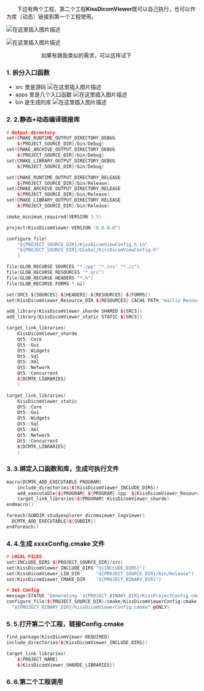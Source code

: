 
&emsp;&emsp;下边有两个工程，第二个工程**KissDicomViewer**既可以自己执行，也可以作为库（动态）链接到第一个工程使用。



![在这里插入图片描述](https://img-blog.csdnimg.cn/20201003145237450.png#pic_center)

![在这里插入图片描述](https://img-blog.csdnimg.cn/20201003145145283.png#pic_center)

&emsp;&emsp;
&emsp;&emsp;
&emsp;&emsp;如果有跟我类似的需求，可以这样试下
### 1. 拆分入口函数
- src 里是源码
![在这里插入图片描述](https://img-blog.csdnimg.cn/20201003150150787.png#pic_center)
- apps 里是几个入口函数
![在这里插入图片描述](https://img-blog.csdnimg.cn/20201003150236874.png#pic_center)
- bin 是生成的库
![在这里插入图片描述](https://img-blog.csdnimg.cn/20201003150246711.png#pic_center)


### 2. 2.静态+动态编译链接库

```cpp
# Output directory
set(CMAKE_RUNTIME_OUTPUT_DIRECTORY_DEBUG
    ${PROJECT_SOURCE_DIR}/bin/Debug)
set(CMAKE_ARCHIVE_OUTPUT_DIRECTORY_DEBUG
    ${PROJECT_SOURCE_DIR}/bin/Debug)
set(CMAKE_LIBRARY_OUTPUT_DIRECTORY_DEBUG
    ${PROJECT_SOURCE_DIR}/bin/Debug)

set(CMAKE_RUNTIME_OUTPUT_DIRECTORY_RELEASE
    ${PROJECT_SOURCE_DIR}/bin/Release)
set(CMAKE_ARCHIVE_OUTPUT_DIRECTORY_RELEASE
    ${PROJECT_SOURCE_DIR}/bin/Release)
set(CMAKE_LIBRARY_OUTPUT_DIRECTORY_RELEASE
    ${PROJECT_SOURCE_DIR}/bin/Release)

```

```cpp
cmake_minimum_required(VERSION 3.5)

project(KissDicomViewer VERSION "0.0.0.0")

configure_file(
    "${PROJECT_SOURCE_DIR}/KissDicomViewConfig.h.in"
    "${PROJECT_SOURCE_DIR}/Global/KissDicomViewConfig.h"
    )

file(GLOB_RECURSE SOURCES "*.cpp" "*.cxx" "*.cc")
file(GLOB_RECURSE RESOURCES "*.qrc")
file(GLOB_RECURSE HEADERS "*.h")
file(GLOB_RECURSE FORMS *.ui)

set(SRCS ${SOURCES} ${HEADERS} ${RESOURCES} ${FORMS})
set(KissDicomViewer_Resource_DIR ${RESOURCES} CACHE PATH "mailiu Resource")

add_library(KissDicomViewer_sharde SHARED ${SRCS})
add_library(KissDicomViewer_static STATIC ${SRCS})

target_link_libraries(
    KissDicomViewer_sharde
    Qt5::Core
    Qt5::Gui
    Qt5::Widgets
    Qt5::Sql
    Qt5::Xml
    Qt5::Network
    Qt5::Concurrent
    ${DCMTK_LIBRARIES}
    )

target_link_libraries(
    KissDicomViewer_static
    Qt5::Core
    Qt5::Gui
    Qt5::Widgets
    Qt5::Sql
    Qt5::Xml
    Qt5::Network
    Qt5::Concurrent
    ${DCMTK_LIBRARIES}
    )
```


### 3. 3.绑定入口函数和库，生成可执行文件

```cpp
macro(DCMTK_ADD_EXECUTABLE PROGRAM)
    include_directories(${KissDicomViewer_INCLUDE_DIRS})
    add_executable(${PROGRAM} ${PROGRAM}.cpp  ${KissDicomViewer_Resource_DIR})
    target_link_libraries(${PROGRAM} KissDicomViewer_sharde)
endmacro()

foreach(SUBDIR studyexplorer dicomviewer logviewer)
  DCMTK_ADD_EXECUTABLE(${SUBDIR})
endforeach()
```


### 4. 4.生成  xxxxConfig.cmake 文件

```cpp
# LOCAL FILES
set(INCLUDE_DIRS ${PROJECT_SOURCE_DIR}/src)
set(KissDicomViewer_INCLUDE_DIRS "${INCLUDE_DIRS}")
set(KissDicomViewer_LIB_DIR      "${PROJECT_SOURCE_DIR}/bin/Release")
set(KissDicomViewer_CMAKE_DIR    "${PROJECT_BINARY_DIR}")

# Set Config
message(STATUS "Generating '${PROJECT_BINARY_DIR}/KissProjectConfig.cmake'")
configure_file(${PROJECT_SOURCE_DIR}/cmake/KissDicomViewerConfig.cmake.in
  "${PROJECT_BINARY_DIR}/KissDicomViewerConfig.cmake" @ONLY)
```

### 5. 5.打开第二个工程，链接Config.cmake

```cpp
find_package(KissDicomViewer REQUIRED)
include_directories(${KissDicomViewer_INCLUDE_DIRS})

target_link_libraries(
    ${PROJECT_NAME}
    ${KissDicomViewer_SHARDE_LIBRARIES})
```

### 6. 6.第二个工程调用
